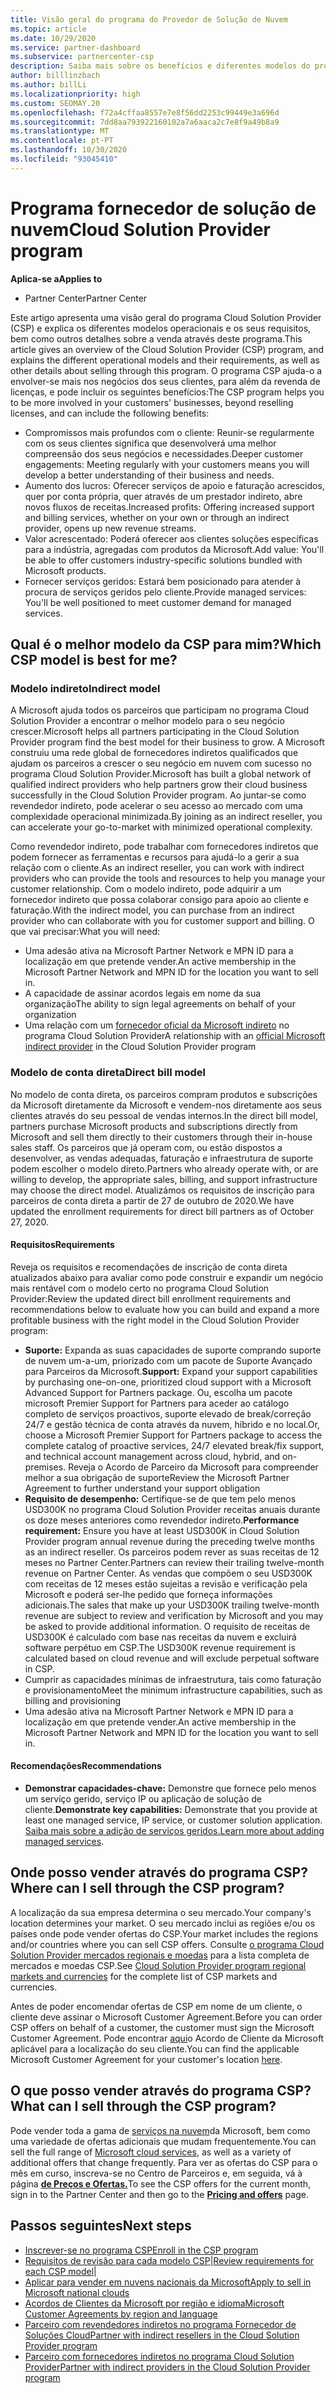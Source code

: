 ```yaml
---
title: Visão geral do programa do Provedor de Solução de Nuvem
ms.topic: article
ms.date: 10/29/2020
ms.service: partner-dashboard
ms.subservice: partnercenter-csp
description: Saiba mais sobre os benefícios e diferentes modelos do programa Cloud Solution Provider (CSP) para ajudar o seu negócio a crescer com novos clientes e novas experiências.
author: billlinzbach
ms.author: billLi
ms.localizationpriority: high
ms.custom: SEOMAY.20
ms.openlocfilehash: f72a4cffaa8557e7e8f56dd2253c99449e3a696d
ms.sourcegitcommit: 7dd8aa793922160102a7a6aaca2c7e8f9a49b8a9
ms.translationtype: MT
ms.contentlocale: pt-PT
ms.lasthandoff: 10/30/2020
ms.locfileid: "93045410"
---
```

# <a name="cloud-solution-provider-program"></a><span data-ttu-id="ad17d-103">Programa fornecedor de solução de nuvem</span><span class="sxs-lookup"><span data-stu-id="ad17d-103">Cloud Solution Provider program</span></span> 

<span data-ttu-id="ad17d-104">**Aplica-se a**</span><span class="sxs-lookup"><span data-stu-id="ad17d-104">**Applies to**</span></span>

- <span data-ttu-id="ad17d-105">Partner Center</span><span class="sxs-lookup"><span data-stu-id="ad17d-105">Partner Center</span></span>

<span data-ttu-id="ad17d-106">Este artigo apresenta uma visão geral do programa Cloud Solution Provider (CSP) e explica os diferentes modelos operacionais e os seus requisitos, bem como outros detalhes sobre a venda através deste programa.</span><span class="sxs-lookup"><span data-stu-id="ad17d-106">This article gives an overview of the Cloud Solution Provider (CSP) program, and explains the different operational models and their requirements, as well as other details about selling through this program.</span></span>  <span data-ttu-id="ad17d-107">O programa CSP ajuda-o a envolver-se mais nos negócios dos seus clientes, para além da revenda de licenças, e pode incluir os seguintes benefícios:</span><span class="sxs-lookup"><span data-stu-id="ad17d-107">The CSP program helps you to be more involved in your customers' businesses, beyond reselling licenses, and can include the following benefits:</span></span> 

- <span data-ttu-id="ad17d-108">Compromissos mais profundos com o cliente: Reunir-se regularmente com os seus clientes significa que desenvolverá uma melhor compreensão dos seus negócios e necessidades.</span><span class="sxs-lookup"><span data-stu-id="ad17d-108">Deeper customer engagements: Meeting regularly with your customers means you will develop a better understanding of their business and needs.</span></span>
- <span data-ttu-id="ad17d-109">Aumento dos lucros: Oferecer serviços de apoio e faturação acrescidos, quer por conta própria, quer através de um prestador indireto, abre novos fluxos de receitas.</span><span class="sxs-lookup"><span data-stu-id="ad17d-109">Increased profits: Offering increased support and billing services, whether on your own or through an indirect provider, opens up new revenue streams.</span></span>  
- <span data-ttu-id="ad17d-110">Valor acrescentado: Poderá oferecer aos clientes soluções específicas para a indústria, agregadas com produtos da Microsoft.</span><span class="sxs-lookup"><span data-stu-id="ad17d-110">Add value: You'll be able to offer customers industry-specific solutions bundled with Microsoft products.</span></span>
- <span data-ttu-id="ad17d-111">Fornecer serviços geridos: Estará bem posicionado para atender à procura de serviços geridos pelo cliente.</span><span class="sxs-lookup"><span data-stu-id="ad17d-111">Provide managed services: You'll be well positioned to meet customer demand for managed services.</span></span> 

## <a name="which-csp-model-is-best-for-me"></a><span data-ttu-id="ad17d-112">Qual é o melhor modelo da CSP para mim?</span><span class="sxs-lookup"><span data-stu-id="ad17d-112">Which CSP model is best for me?</span></span>

### <a name="indirect-model"></a><span data-ttu-id="ad17d-113">Modelo indireto</span><span class="sxs-lookup"><span data-stu-id="ad17d-113">Indirect model</span></span>

<span data-ttu-id="ad17d-114">A Microsoft ajuda todos os parceiros que participam no programa Cloud Solution Provider a encontrar o melhor modelo para o seu negócio crescer.</span><span class="sxs-lookup"><span data-stu-id="ad17d-114">Microsoft helps all partners participating in the Cloud Solution Provider program find the best model for their business to grow.</span></span> <span data-ttu-id="ad17d-115">A Microsoft construiu uma rede global de fornecedores indiretos qualificados que ajudam os parceiros a crescer o seu negócio em nuvem com sucesso no programa Cloud Solution Provider.</span><span class="sxs-lookup"><span data-stu-id="ad17d-115">Microsoft has built a global network of qualified indirect providers who help partners grow their cloud business successfully in the Cloud Solution Provider program.</span></span> <span data-ttu-id="ad17d-116">Ao juntar-se como revendedor indireto, pode acelerar o seu acesso ao mercado com uma complexidade operacional minimizada.</span><span class="sxs-lookup"><span data-stu-id="ad17d-116">By joining as an indirect reseller, you can accelerate your go-to-market with minimized operational complexity.</span></span> 

<span data-ttu-id="ad17d-117">Como revendedor indireto, pode trabalhar com fornecedores indiretos que podem fornecer as ferramentas e recursos para ajudá-lo a gerir a sua relação com o cliente.</span><span class="sxs-lookup"><span data-stu-id="ad17d-117">As an indirect reseller, you can work with indirect providers who can provide the tools and resources to help you manage your customer relationship.</span></span> <span data-ttu-id="ad17d-118">Com o modelo indireto, pode adquirir a um fornecedor indireto que possa colaborar consigo para apoio ao cliente e faturação.</span><span class="sxs-lookup"><span data-stu-id="ad17d-118">With the indirect model, you can purchase from an indirect provider who can collaborate with you for customer support and billing.</span></span>
<span data-ttu-id="ad17d-119">O que vai precisar:</span><span class="sxs-lookup"><span data-stu-id="ad17d-119">What you will need:</span></span> 

- <span data-ttu-id="ad17d-120">Uma adesão ativa na Microsoft Partner Network e MPN ID para a localização em que pretende vender.</span><span class="sxs-lookup"><span data-stu-id="ad17d-120">An active membership in the Microsoft Partner Network and MPN ID for the location you want to sell in.</span></span>
- <span data-ttu-id="ad17d-121">A capacidade de assinar acordos legais em nome da sua organização</span><span class="sxs-lookup"><span data-stu-id="ad17d-121">The ability to sign legal agreements on behalf of your organization</span></span>
- <span data-ttu-id="ad17d-122">Uma relação com um [fornecedor oficial da Microsoft indireto](https://partnercenter.microsoft.com/partner/find-a-provider) no programa Cloud Solution Provider</span><span class="sxs-lookup"><span data-stu-id="ad17d-122">A relationship with an [official Microsoft indirect provider](https://partnercenter.microsoft.com/partner/find-a-provider) in the Cloud Solution Provider program</span></span>

### <a name="direct-bill-model"></a><span data-ttu-id="ad17d-123">Modelo de conta direta</span><span class="sxs-lookup"><span data-stu-id="ad17d-123">Direct bill model</span></span>

<span data-ttu-id="ad17d-124">No modelo de conta direta, os parceiros compram produtos e subscrições da Microsoft diretamente da Microsoft e vendem-nos diretamente aos seus clientes através do seu pessoal de vendas internos.</span><span class="sxs-lookup"><span data-stu-id="ad17d-124">In the direct bill model, partners purchase Microsoft products and subscriptions directly from Microsoft and sell them directly to their customers through their in-house sales staff.</span></span> <span data-ttu-id="ad17d-125">Os parceiros que já operam com, ou estão dispostos a desenvolver, as vendas adequadas, faturação e infraestrutura de suporte podem escolher o modelo direto.</span><span class="sxs-lookup"><span data-stu-id="ad17d-125">Partners who already operate with, or are willing to develop, the appropriate sales, billing, and support infrastructure may choose the direct model.</span></span> <span data-ttu-id="ad17d-126">Atualizámos os requisitos de inscrição para parceiros de conta direta a partir de 27 de outubro de 2020.</span><span class="sxs-lookup"><span data-stu-id="ad17d-126">We have updated the enrollment requirements for direct bill partners as of October 27, 2020.</span></span>

#### <a name="requirements"></a><span data-ttu-id="ad17d-127">Requisitos</span><span class="sxs-lookup"><span data-stu-id="ad17d-127">Requirements</span></span>

<span data-ttu-id="ad17d-128">Reveja os requisitos e recomendações de inscrição de conta direta atualizados abaixo para avaliar como pode construir e expandir um negócio mais rentável com o modelo certo no programa Cloud Solution Provider:</span><span class="sxs-lookup"><span data-stu-id="ad17d-128">Review the updated direct bill enrollment requirements and recommendations below to evaluate how you can build and expand a more profitable business with the right model in the Cloud Solution Provider program:</span></span>  

- <span data-ttu-id="ad17d-129">**Suporte:** Expanda as suas capacidades de suporte comprando suporte de nuvem um-a-um, priorizado com um pacote de Suporte Avançado para Parceiros da Microsoft.</span><span class="sxs-lookup"><span data-stu-id="ad17d-129">**Support:** Expand your support capabilities by purchasing one-on-one, prioritized cloud support with a Microsoft Advanced Support for Partners package.</span></span> <span data-ttu-id="ad17d-130">Ou, escolha um pacote microsoft Premier Support for Partners para aceder ao catálogo completo de serviços proactivos, suporte elevado de break/correção 24/7 e gestão técnica de conta através da nuvem, híbrido e no local.</span><span class="sxs-lookup"><span data-stu-id="ad17d-130">Or, choose a Microsoft Premier Support for Partners package to access the complete catalog of proactive services, 24/7 elevated break/fix support, and technical account management across cloud, hybrid, and on-premises.</span></span> <span data-ttu-id="ad17d-131">Reveja o Acordo de Parceiro da Microsoft para compreender melhor a sua obrigação de suporte</span><span class="sxs-lookup"><span data-stu-id="ad17d-131">Review the Microsoft Partner Agreement to further understand your support obligation</span></span>
- <span data-ttu-id="ad17d-132">**Requisito de desempenho:** Certifique-se de que tem pelo menos USD300K no programa Cloud Solution Provider receitas anuais durante os doze meses anteriores como revendedor indireto.</span><span class="sxs-lookup"><span data-stu-id="ad17d-132">**Performance requirement:** Ensure you have at least USD300K in Cloud Solution Provider program annual revenue during the preceding twelve months as an indirect reseller.</span></span> <span data-ttu-id="ad17d-133">Os parceiros podem rever as suas receitas de 12 meses no Partner Center.</span><span class="sxs-lookup"><span data-stu-id="ad17d-133">Partners can review their trailing twelve-month revenue on Partner Center.</span></span> <span data-ttu-id="ad17d-134">As vendas que compõem o seu USD300K com receitas de 12 meses estão sujeitas a revisão e verificação pela Microsoft e poderá ser-lhe pedido que forneça informações adicionais.</span><span class="sxs-lookup"><span data-stu-id="ad17d-134">The sales that make up your USD300K trailing twelve-month revenue are subject to review and verification by Microsoft and you may be asked to provide additional information.</span></span> <span data-ttu-id="ad17d-135">O requisito de receitas de USD300K é calculado com base nas receitas da nuvem e excluirá software perpétuo em CSP.</span><span class="sxs-lookup"><span data-stu-id="ad17d-135">The USD300K revenue requirement is calculated based on cloud revenue and will exclude perpetual software in CSP.</span></span>
- <span data-ttu-id="ad17d-136">Cumprir as capacidades mínimas de infraestrutura, tais como faturação e provisionamento</span><span class="sxs-lookup"><span data-stu-id="ad17d-136">Meet the minimum infrastructure capabilities, such as billing and provisioning</span></span>
- <span data-ttu-id="ad17d-137">Uma adesão ativa na Microsoft Partner Network e MPN ID para a localização em que pretende vender.</span><span class="sxs-lookup"><span data-stu-id="ad17d-137">An active membership in the Microsoft Partner Network and MPN ID for the location you want to sell in.</span></span>

#### <a name="recommendations"></a><span data-ttu-id="ad17d-138">Recomendações</span><span class="sxs-lookup"><span data-stu-id="ad17d-138">Recommendations</span></span>

- <span data-ttu-id="ad17d-139">**Demonstrar capacidades-chave:** Demonstre que fornece pelo menos um serviço gerido, serviço IP ou aplicação de solução de cliente.</span><span class="sxs-lookup"><span data-stu-id="ad17d-139">**Demonstrate key capabilities:** Demonstrate that you provide at least one managed service, IP service, or customer solution application.</span></span> <span data-ttu-id="ad17d-140">[Saiba mais sobre a adição de serviços geridos.](https://partner.microsoft.com/solutions/managed-services)</span><span class="sxs-lookup"><span data-stu-id="ad17d-140">[Learn more about adding managed services](https://partner.microsoft.com/solutions/managed-services).</span></span> 

## <a name="where-can-i-sell-through-the-csp-program"></a><span data-ttu-id="ad17d-141">Onde posso vender através do programa CSP?</span><span class="sxs-lookup"><span data-stu-id="ad17d-141">Where can I sell through the CSP program?</span></span>

<span data-ttu-id="ad17d-142">A localização da sua empresa determina o seu mercado.</span><span class="sxs-lookup"><span data-stu-id="ad17d-142">Your company's location determines your market.</span></span> <span data-ttu-id="ad17d-143">O seu mercado inclui as regiões e/ou os países onde pode vender ofertas do CSP.</span><span class="sxs-lookup"><span data-stu-id="ad17d-143">Your market includes the regions and/or countries where you can sell CSP offers.</span></span> <span data-ttu-id="ad17d-144">Consulte [o programa Cloud Solution Provider mercados regionais e moedas](regional-authorization-overview.md) para a lista completa de mercados e moedas CSP.</span><span class="sxs-lookup"><span data-stu-id="ad17d-144">See [Cloud Solution Provider program regional markets and currencies](regional-authorization-overview.md) for the complete list of CSP markets and currencies.</span></span>

<span data-ttu-id="ad17d-145">Antes de poder encomendar ofertas de CSP em nome de um cliente, o cliente deve assinar o Microsoft Customer Agreement.</span><span class="sxs-lookup"><span data-stu-id="ad17d-145">Before you can order CSP offers on behalf of a customer, the customer must sign the Microsoft Customer Agreement.</span></span> <span data-ttu-id="ad17d-146">Pode encontrar [aqui](agreements.md)o Acordo de Cliente da Microsoft aplicável para a localização do seu cliente.</span><span class="sxs-lookup"><span data-stu-id="ad17d-146">You can find the applicable Microsoft Customer Agreement for your customer's location [here](agreements.md).</span></span>  

## <a name="what-can-i-sell-through-the-csp-program"></a><span data-ttu-id="ad17d-147">O que posso vender através do programa CSP?</span><span class="sxs-lookup"><span data-stu-id="ad17d-147">What can I sell through the CSP program?</span></span>

<span data-ttu-id="ad17d-148">Pode vender toda a gama de [serviços na nuvem](https://partner.microsoft.com/cloud-solution-provider/products-and-services)da Microsoft, bem como uma variedade de ofertas adicionais que mudam frequentemente.</span><span class="sxs-lookup"><span data-stu-id="ad17d-148">You can sell the full range of [Microsoft cloud services](https://partner.microsoft.com/cloud-solution-provider/products-and-services), as well as a variety of additional offers that change frequently.</span></span> <span data-ttu-id="ad17d-149">Para ver as ofertas do CSP para o mês em curso, inscreva-se no Centro de Parceiros e, em seguida, vá à página [**de Preços e Ofertas.**](https://partnercenter.microsoft.com/pcv/sales)</span><span class="sxs-lookup"><span data-stu-id="ad17d-149">To see the CSP offers for the current month, sign in to the Partner Center and then go to the [**Pricing and offers**](https://partnercenter.microsoft.com/pcv/sales) page.</span></span>

## <a name="next-steps"></a><span data-ttu-id="ad17d-150">Passos seguintes</span><span class="sxs-lookup"><span data-stu-id="ad17d-150">Next steps</span></span>

- [<span data-ttu-id="ad17d-151">Inscrever-se no programa CSP</span><span class="sxs-lookup"><span data-stu-id="ad17d-151">Enroll in the CSP program</span></span>](enrolling-in-the-csp-program.md)
- <span data-ttu-id="ad17d-152">[Requisitos de revisão para cada modelo CSP](https://partnercenter.microsoft.com/partner/cloud-solution-provider)|</span><span class="sxs-lookup"><span data-stu-id="ad17d-152">[Review requirements for each CSP model](https://partnercenter.microsoft.com/partner/cloud-solution-provider)|</span></span>
- [<span data-ttu-id="ad17d-153">Aplicar para vender em nuvens nacionais da Microsoft</span><span class="sxs-lookup"><span data-stu-id="ad17d-153">Apply to sell in Microsoft national clouds</span></span>](csp-national-clouds-overview.md)
- [<span data-ttu-id="ad17d-154">Acordos de Clientes da Microsoft por região e idioma</span><span class="sxs-lookup"><span data-stu-id="ad17d-154">Microsoft Customer Agreements by region and language</span></span>](agreements.md)
- [<span data-ttu-id="ad17d-155">Parceiro com revendedores indiretos no programa Fornecedor de Soluções Cloud</span><span class="sxs-lookup"><span data-stu-id="ad17d-155">Partner with indirect resellers in the Cloud Solution Provider program</span></span>](indirect-provider-tasks-in-partner-center.md)
- [<span data-ttu-id="ad17d-156">Parceiro com fornecedores indiretos no programa Cloud Solution Provider</span><span class="sxs-lookup"><span data-stu-id="ad17d-156">Partner with indirect providers in the Cloud Solution Provider program</span></span>](indirect-reseller-tasks-in-partner-center.md)
